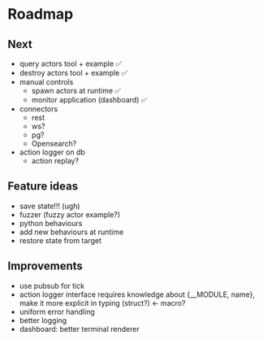 # Roadmap

## Next
- query actors tool + example ✅
- destroy actors tool + example ✅
- manual controls
  - spawn actors at runtime ✅
  - monitor application (dashboard) ✅
- connectors
  - rest
  - ws?
  - pg?
  - Opensearch?
- action logger on db
  - action replay?

## Feature ideas
- save state!!! (ugh)
- fuzzer (fuzzy actor example?)
- python behaviours
- add new behaviours at runtime
- restore state from target

## Improvements
- use pubsub for tick
- action logger interface requires knowledge about {__MODULE, name}, make it more explicit in typing (struct?) <- macro?
- uniform error handling
- better logging
- dashboard: better terminal renderer
